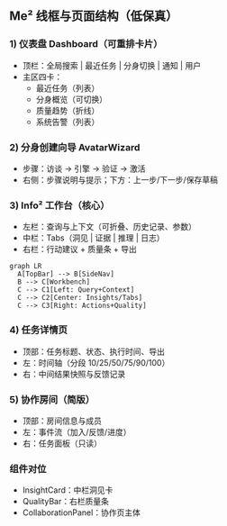 ## Me² 线框与页面结构（低保真）

### 1) 仪表盘 Dashboard（可重排卡片）
- 顶栏：全局搜索 | 最近任务 | 分身切换 | 通知 | 用户
- 主区四卡：
  - 最近任务（列表）
  - 分身概览（可切换）
  - 质量趋势（折线）
  - 系统告警（列表）

### 2) 分身创建向导 AvatarWizard
- 步骤：访谈 → 引擎 → 验证 → 激活
- 右侧：步骤说明与提示；下方：上一步/下一步/保存草稿

### 3) Info² 工作台（核心）
- 左栏：查询与上下文（可折叠、历史记录、参数）
- 中栏：Tabs（洞见 | 证据 | 推理 | 日志）
- 右栏：行动建议 + 质量条 + 导出

```mermaid
graph LR
  A[TopBar] --> B[SideNav]
  B --> C[Workbench]
  C --> C1[Left: Query+Context]
  C --> C2[Center: Insights/Tabs]
  C --> C3[Right: Actions+Quality]
```

### 4) 任务详情页
- 顶部：任务标题、状态、执行时间、导出
- 左：时间轴（分段 10/25/50/75/90/100）
- 右：中间结果快照与反馈记录

### 5) 协作房间（简版）
- 顶部：房间信息与成员
- 左：事件流（加入/反馈/进度）
- 右：任务面板（只读）

### 组件对位
- InsightCard：中栏洞见卡
- QualityBar：右栏质量条
- CollaborationPanel：协作页主体


